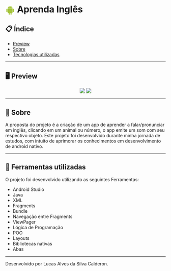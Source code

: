 # <img align="center" alt="Daniel-HTML" height="30" width="30" src="https://raw.githubusercontent.com/devicons/devicon/master/icons/android/android-original.svg"> Aprenda Inglês




<div align="center">
</div>

## 📋 Índice

- [Preview](#-Preview)
- [Sobre](#-Sobre)
- [Tecnologias utilizadas](#-Ferramentas-utilizadas)

---

## 🖥 Preview

<div align="center">
<img src="https://user-images.githubusercontent.com/87238842/183659865-5d12a235-9328-4fc8-bcea-e869adefe48a.png" width="150">
<img src="https://user-images.githubusercontent.com/87238842/183659851-6d193fce-57ba-4b51-8032-3f27f1395ffd.png" width="150">
 
 



 
</div>

---

## 📖 Sobre

A proposta do projeto é a criação de um app de aprender a falar/pronunciar em inglês, clicando em um animal ou número, o app emite um som com seu respectivo objeto.
Este projeto foi desenvolvido durante minha jornada de estudos, com intuito de aprimorar os conhecimentos em desenvolvimento de android nativo.

---

## 🚀 Ferramentas utilizadas

O projeto foi desenvolvido utilizando as seguintes Ferramentas:

- Android Studio
- Java
- XML
- Fragments
- Bundle
- Navegação entre Fragments
- ViewPager
- Lógica de Programação
- POO
- Layouts
- Bibliotecas nativas
- Abas

---

Desenvolvido por Lucas Alves da Silva Calderon.
